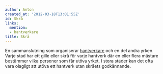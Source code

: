 ```yaml
---
author: Anton
created_at: '2012-03-18T13:01:55Z'
id: Skrå
links:
  mention:
  - hantverkare
title: Skrå
---
```


En sammanslutning som organiserar [hantverkare] och en del andra yrken. Varje stad har ett gille
eller skrå för varje hantverk där en eller flera mästare bestämmer vilka personer som får utöva
yrket. I stora städer kan det ofta vara olagligt att utöva ett hantverk utan skråets godkännande.

  [hantverkare]: hantverkare
